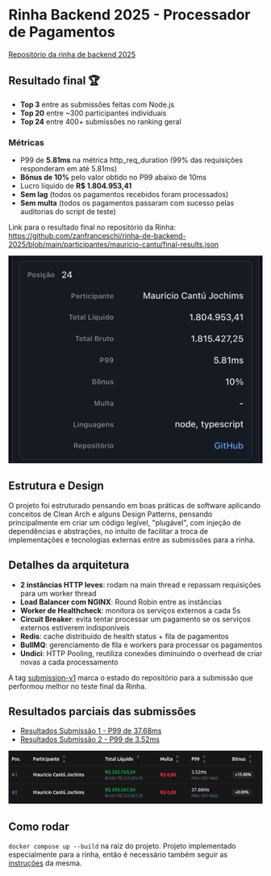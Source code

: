 # Rinha Backend 2025 - Processador de Pagamentos

[Repositório da rinha de backend 2025](https://github.com/zanfranceschi/rinha-de-backend-2025/tree/main)

## Resultado final 🏆

- **Top 3** entre as submissões feitas com Node.js
- **Top 20** entre ~300 participantes individuais
- **Top 24** entre 400+ submissões no ranking geral

### Métricas

- P99 de **5.81ms** na métrica http_req_duration (99% das requisições responderam em até 5.81ms)
- **Bônus de 10%** pelo valor obtido no P99 abaixo de 10ms
- Lucro líquido de **R$ 1.804.953,41**
- **Sem lag** (todos os pagamentos recebidos foram processados)
- **Sem multa** (todos os pagamentos passaram com sucesso pelas auditorias do script de teste)

Link para o resultado final no repositório da Rinha: https://github.com/zanfranceschi/rinha-de-backend-2025/blob/main/participantes/mauricio-cantu/final-results.json

![alt text](final-result.png)

## Estrutura e Design

O projeto foi estruturado pensando em boas práticas de software aplicando conceitos de Clean Arch e alguns Design Patterns, pensando principalmente em criar um código legível, "plugável", com injeção de dependências e abstrações, no intuito de facilitar a troca de implementações e tecnologias externas entre as submissões para a rinha.

## Detalhes da arquitetura

- **2 instâncias HTTP leves**: rodam na main thread e repassam requisições para um worker thread
- **Load Balancer com NGINX**: Round Robin entre as instâncias
- **Worker de Healthcheck**: monitora os serviços externos a cada 5s
- **Circuit Breaker**: evita tentar processar um pagamento se os serviços externos estiverem indisponíveis
- **Redis**: cache distribuído de health status + fila de pagamentos
- **BullMQ**: gerenciamento de fila e workers para processar os pagamentos
- **Undici**: HTTP Pooling, reutiliza conexões diminuindo o overhead de criar novas a cada processamento

A tag [submission-v1](https://github.com/mauricio-cantu/rinha-backend-25/tree/submission-v1) marca o estado do repositório para a submissão que performou melhor no teste final da Rinha.

## Resultados parciais das submissões

- [Resultados Submissão 1 - P99 de 37.68ms](https://github.com/zanfranceschi/rinha-de-backend-2025/blob/main/participantes/mauricio-cantu/partial-results.json)
- [Resultados Submissão 2 - P99 de 3.52ms](https://github.com/zanfranceschi/rinha-de-backend-2025/blob/main/participantes/mauricio-cantu-2/partial-results.json)

![alt text](resultados-submissoes.png)

## Como rodar

`docker compose up --build` na raiz do projeto.
Projeto implementado especialmente para a rinha, então é necessário também seguir as [instruções](https://github.com/zanfranceschi/rinha-de-backend-2025/tree/main/rinha-test) da mesma.

